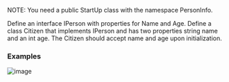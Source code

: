 NOTE: You need a public StartUp class with the namespace PersonInfo.

Define an interface IPerson with properties for Name and Age. Define a class Citizen that implements IPerson and has two properties string name and an int age. The Citizen should accept name and age upon initialization.

### Examples

![image](https://user-images.githubusercontent.com/45227327/222908358-1ed4efeb-6c1e-4362-9432-71b38f041316.png)

